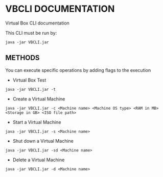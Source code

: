 # VBCLI DOCUMENTATION
Virtual Box CLI documentation

This CLI must be run by:

`java -jar VBCLI.jar`

## METHODS

You can execute specific operations by adding flags to the execution

- Virtual Box Test

`java -jar VBCLI.jar -t`

- Create a Virtual Machine

`java -jar VBCLI.jar -c <Machine name> <Machine OS type> <RAM in MB> <Storage in GB> <ISO file path>`

- Start a Virtual Machine

`java -jar VBCLI.jar -s <Machine name>`

- Shut down a Virtual Machine

`java -jar VBCLI.jar -sd <Machine name>`

- Delete a Virtual Machine

`java -jar VBCLI.jar -d <Machine name>`
